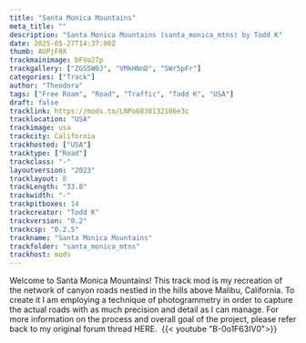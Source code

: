 ```yaml
---
title: "Santa Monica Mountains"
meta_title: ""
description: "Santa Monica Mountains (santa_monica_mtns) by Todd K"
date: 2025-05-27T14:37:00Z
thumb: AUPjF9X
trackmainimage: bFVo27p
trackgallery: ["ZGS5W0J", "VMkHNnD", "SWr5pFr"]
categories: ["Track"]
author: "Theodora"
tags: ["Free Roam", "Road", "Traffic", "Todd K", "USA"]
draft: false
tracklink: https://mods.to/LNPo6838132186e3c
tracklocation: "USA"
trackimage: usa
trackcity: California
trackhosted: ["USA"]
tracktype: ["Road"]
trackclass: "-" 
layoutversion: "2023"
tracklayout: 8
trackLength: "33.8"
trackwidth: "-"
trackpitboxes: 14
trackcreator: "Todd K"
trackversion: "0.2"
trackcsp: "0.2.5"
trackname: "Santa Monica Mountains"
trackfolder: "santa_monica_mtns"
trackhost: mods
---
```


Welcome to Santa Monica Mountains! This track mod is my recreation of the network of canyon roads nestled in the hills above Malibu, California. To create it I am employing a technique of photogrammetry in order to capture the actual roads with as much precision and detail as I can manage. For more information on the process and overall goal of the project, please refer back to my original forum thread HERE.
​
{{< youtube "B-0o1F63IV0">}}